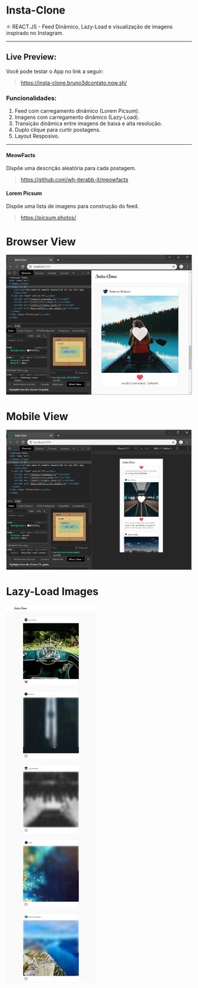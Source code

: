 # Insta-Clone
 ⚛️ REACT.JS - Feed Dinâmico, Lazy-Load e visualização de imagens inspirado no Instagram.

---

## Live Preview:
Você pode testar o App no link a seguir:
>https://insta-clone.bruno3dcontato.now.sh/

### Funcionalidades:

1. Feed com carregamento dinâmico (Lorem Picsum).
2. Imagens com carregamento dinâmico (Lazy-Load).
3. Transição dinâmica entre imagens de baixa e alta resolução.
4. Duplo clique para curtir postagens.
5. Layout Resposivo.

---

#### MeowFacts
Dispõe uma descrição aleatória para cada postagem.
>https://github.com/wh-iterabb-it/meowfacts

#### Lorem Picsum
Dispõe uma lista de imagens para construção do feed.
>https://picsum.photos/

# Browser View
![Preview 1](./images/image01.png)

# Mobile View
![Preview 2](./images/image02.png)

# Lazy-Load Images
![Preview 3](./images/image03.png)
